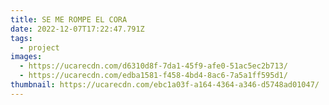 ```yaml
---
title: SE ME ROMPE EL CORA
date: 2022-12-07T17:22:47.791Z
tags:
  - project
images:
  - https://ucarecdn.com/d6310d8f-7da1-45f9-afe0-51ac5ec2b713/
  - https://ucarecdn.com/edba1581-f458-4bd4-8ac6-7a5a1ff595d1/
thumbnail: https://ucarecdn.com/ebc1a03f-a164-4364-a346-d5748ad01047/
---
```

